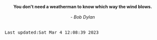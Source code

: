 
<div align="center"><b><span>You don't need a weatherman to know which way the wind blows.</span></b><br><br><i> - Bob Dylan</i></div>
<br><br><kbd>Last updated:Sat Mar  4 12:08:39 2023</kbd>